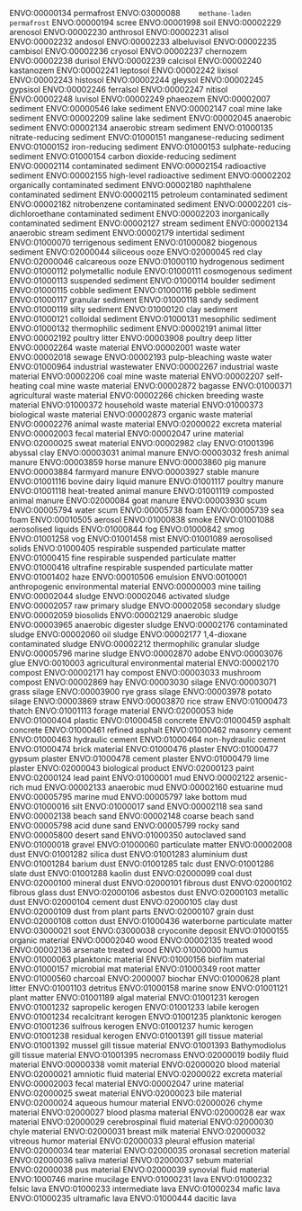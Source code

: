 
ENVO:00000134	permafrost
ENVO:03000088	`    methane-laden permafrost`
ENVO:00000194	scree
ENVO:00001998	soil
ENVO:00002229	    arenosol
ENVO:00002230	    anthrosol
ENVO:00002231	    alisol
ENVO:00002232	    andosol
ENVO:00002233	    albeluvisol
ENVO:00002235	    cambisol
ENVO:00002236	    cryosol
ENVO:00002237	    chernozem
ENVO:00002238	    durisol
ENVO:00002239	    calcisol
ENVO:00002240	    kastanozem
ENVO:00002241	    leptosol
ENVO:00002242	    lixisol
ENVO:00002243	    histosol
ENVO:00002244	    gleysol
ENVO:00002245	    gypsisol
ENVO:00002246	    ferralsol
ENVO:00002247	    nitisol
ENVO:00002248	    luvisol
ENVO:00002249	    phaeozem
ENVO:00002007	sediment
ENVO:00000546	    lake sediment
ENVO:00002147	        coal mine lake sediment
ENVO:00002209	        saline lake sediment
ENVO:00002045	    anaerobic sediment
ENVO:00002134	        anaerobic stream sediment
ENVO:01000135	        nitrate-reducing sediment
ENVO:01000151	        manganese-reducing sediment
ENVO:01000152	        iron-reducing sediment
ENVO:01000153	        sulphate-reducing sediment
ENVO:01000154	        carbon dioxide-reducing sediment
ENVO:00002114	    contaminated sediment
ENVO:00002154	        radioactive sediment
ENVO:00002155	            high-level radioactive sediment
ENVO:00002202	        organically contaminated sediment
ENVO:00002180	            naphthalene contaminated sediment
ENVO:00002115	                petroleum contaminated sediment
ENVO:00002182	            nitrobenzene contaminated sediment
ENVO:00002201	            cis-dichloroethane contaminated sediment
ENVO:00002203	        inorganically contaminated sediment
ENVO:00002127	    stream sediment
ENVO:00002134	        anaerobic stream sediment
ENVO:00002179	    intertidal sediment
ENVO:01000070	    terrigenous sediment
ENVO:01000082	    biogenous sediment
ENVO:02000044	        siliceous ooze
ENVO:02000045	        red clay
ENVO:02000046	        calcareous ooze
ENVO:01000110	    hydrogenous sediment
ENVO:01000112	        polymetallic nodule
ENVO:01000111	    cosmogenous sediment
ENVO:01000113	    suspended sediment
ENVO:01000114	    boulder sediment
ENVO:01000115	    cobble sediment
ENVO:01000116	    pebble sediment
ENVO:01000117	    granular sediment
ENVO:01000118	    sandy sediment
ENVO:01000119	    silty sediment
ENVO:01000120	    clay sediment
ENVO:01000121	    colloidal sediment
ENVO:01000131	    mesophilic sediment
ENVO:01000132	    thermophilic sediment
ENVO:00002191	animal litter
ENVO:00002192	    poultry litter
ENVO:00003908	        poultry deep litter
ENVO:00002264	waste material
ENVO:00002001	    waste water
ENVO:00002018	        sewage
ENVO:00002193	        pulp-bleaching waste water
ENVO:01000964	        industrial wastewater
ENVO:00002267	    industrial waste material
ENVO:00002206	        coal mine waste material
ENVO:00002207	            self-heating coal mine waste material
ENVO:00002872	    bagasse
ENVO:01000371	    agricultural waste material
ENVO:00002266	        chicken breeding waste material
ENVO:01000372	    household waste material
ENVO:01000373	    biological waste material
ENVO:00002873	        organic waste material
ENVO:00002276	            animal waste material
ENVO:02000022	    excreta material
ENVO:00002003	        fecal material
ENVO:00002047	        urine material
ENVO:02000025	        sweat material
ENVO:00002982	clay
ENVO:01001396	    abyssal clay
ENVO:00003031	animal manure
ENVO:00003032	    fresh animal manure
ENVO:00003859	    horse manure
ENVO:00003860	    pig manure
ENVO:00003884	    farmyard manure
ENVO:00003927	    stable manure
ENVO:01001116	    bovine dairy liquid manure
ENVO:01001117	    poultry manure
ENVO:01001118	    heat-treated animal manure
ENVO:01001119	    composted animal manure
ENVO:02000084	    goat manure
ENVO:00003930	scum
ENVO:00005794	    water scum
ENVO:00005738	foam
ENVO:00005739	    sea foam
ENVO:00010505	aerosol
ENVO:01000838	    smoke
ENVO:01001088	    aerosolised liquids
ENVO:01000844	        fog
ENVO:01000842	            smog
ENVO:01001258	            vog
ENVO:01001458	        mist
ENVO:01001089	    aerosolised solids
ENVO:01000405	        respirable suspended particulate matter
ENVO:01000415	            fine respirable suspended particulate matter
ENVO:01000416	                ultrafine respirable suspended particulate matter
ENVO:01001402	        haze
ENVO:00010506	emulsion
ENVO:0010001	anthropogenic environmental material
ENVO:00000003	    mine tailing
ENVO:00002044	    sludge
ENVO:00002046	        activated sludge
ENVO:00002057	        raw primary sludge
ENVO:00002058	        secondary sludge
ENVO:00002059	        biosolids
ENVO:00002129	        anaerobic sludge
ENVO:00003965	            anaerobic digester sludge
ENVO:00002176	        contaminated sludge
ENVO:00002060	            oil sludge
ENVO:00002177	            1,4-dioxane contaminated sludge
ENVO:00002212	        thermophilic granular sludge
ENVO:00005796	        marine sludge
ENVO:00002870	    adobe
ENVO:00003076	    glue
ENVO:0010003	    agricultural environmental material
ENVO:00002170	        compost
ENVO:00002171	            hay compost
ENVO:00003033	            mushroom compost
ENVO:00002869	        hay
ENVO:00003030	        silage
ENVO:00003071	            grass silage
ENVO:00003900	                rye grass silage
ENVO:00003978	            potato silage
ENVO:00003869	        straw
ENVO:00003870	            rice straw
ENVO:01000473	        thatch
ENVO:01001113	        forage material
ENVO:02000053	        hide
ENVO:01000404	    plastic
ENVO:01000458	    concrete
ENVO:01000459	        asphalt concrete
ENVO:01000461	    refined asphalt
ENVO:01000462	    masonry cement
ENVO:01000463	        hydraulic cement
ENVO:01000464	        non-hydraulic cement
ENVO:01000474	    brick material
ENVO:01000476	    plaster
ENVO:01000477	        gypsum plaster
ENVO:01000478	        cement plaster
ENVO:01000479	        lime plaster
ENVO:02000043	    biological product
ENVO:02000123	    paint
ENVO:02000124	        lead paint
ENVO:01000001	mud
ENVO:00002122	    arsenic-rich mud
ENVO:00002133	    anaerobic mud
ENVO:00002160	    estuarine mud
ENVO:00005795	    marine mud
ENVO:00005797	    lake bottom mud
ENVO:01000016	silt
ENVO:01000017	sand
ENVO:00002118	    sea sand
ENVO:00002138	    beach sand
ENVO:00002148	        coarse beach sand
ENVO:00005798	    acid dune sand
ENVO:00005799	    rocky sand
ENVO:00005800	    desert sand
ENVO:01000350	    autoclaved sand
ENVO:01000018	gravel
ENVO:01000060	particulate matter
ENVO:00002008	    dust
ENVO:01001282	        silica dust
ENVO:01001283	        aluminium dust
ENVO:01001284	        barium dust
ENVO:01001285	        talc dust
ENVO:01001286	        slate dust
ENVO:01001288	        kaolin dust
ENVO:02000099	        coal dust
ENVO:02000100	        mineral dust
ENVO:02000101	        fibrous dust
ENVO:02000102	            fibrous glass dust
ENVO:02000106	            asbestos dust
ENVO:02000103	        metallic dust
ENVO:02000104	        cement dust
ENVO:02000105	        clay dust
ENVO:02000109	        dust from plant parts
ENVO:02000107	            grain dust
ENVO:02000108	            cotton dust
ENVO:01000436	    waterborne particulate matter
ENVO:03000021	    soot
ENVO:03000038	    cryoconite deposit
ENVO:01000155	organic material
ENVO:00002040	    wood
ENVO:00002135	        treated wood
ENVO:00002136	            arsenate treated wood
ENVO:01000000	    humus
ENVO:01000063	    planktonic material
ENVO:01000156	    biofilm material
ENVO:01000157	    microbial mat material
ENVO:01000349	    root matter
ENVO:01000560	    charcoal
ENVO:2000007	        biochar
ENVO:01000628	    plant litter
ENVO:01001103	    detritus
ENVO:01000158	        marine snow
ENVO:01001121	    plant matter
ENVO:01001189	    algal material
ENVO:01001231	    kerogen
ENVO:01001232	        sapropelic kerogen
ENVO:01001233	        labile kerogen
ENVO:01001234	        recalcitrant kerogen
ENVO:01001235	        planktonic kerogen
ENVO:01001236	            sulfrous kerogen
ENVO:01001237	        humic kerogen
ENVO:01001238	        residual kerogen
ENVO:01001391	    gill tissue material
ENVO:01001392	        mussel gill tissue material
ENVO:01001393	            Bathymodiolus gill tissue material
ENVO:01001395	    necromass
ENVO:02000019	    bodily fluid material
ENVO:00000338	        vomit material
ENVO:02000020	        blood material
ENVO:02000021	        amniotic fluid material
ENVO:02000022	        excreta material
ENVO:00002003	            fecal material
ENVO:00002047	            urine material
ENVO:02000025	            sweat material
ENVO:02000023	        bile material
ENVO:02000024	        aqueous humour material
ENVO:02000026	        chyme material
ENVO:02000027	        blood plasma material
ENVO:02000028	        ear wax material
ENVO:02000029	        cerebrospinal fluid material
ENVO:02000030	        chyle material
ENVO:02000031	        breast milk material
ENVO:02000032	        vitreous humor material
ENVO:02000033	        pleural effusion material
ENVO:02000034	        tear material
ENVO:02000035	        oronasal secretion material
ENVO:02000036	        saliva material
ENVO:02000037	        sebum material
ENVO:02000038	        pus material
ENVO:02000039	        synovial fluid material
ENVO:1000746	    marine mucilage
ENVO:01000231	lava
ENVO:01000232	    felsic lava
ENVO:01000233	    intermediate lava
ENVO:01000234	    mafic lava
ENVO:01000235	    ultramafic lava
ENVO:01000444	    dacitic lava
